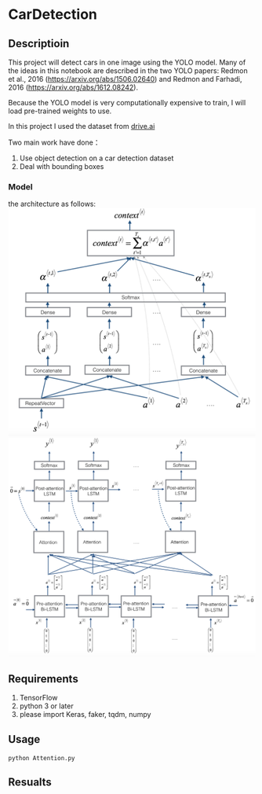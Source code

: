 # CarDetection

## Descriptioin
This project will detect cars in one image using the YOLO model. 
Many of the ideas in this notebook are described in the two YOLO papers: Redmon et al., 2016 (https://arxiv.org/abs/1506.02640) and Redmon and Farhadi, 2016 (https://arxiv.org/abs/1612.08242).

Because the YOLO model is very computationally expensive to train, I will load pre-trained weights to use.

In this project I used the dataset from [drive.ai](https://www.drive.ai/)

Two main work have done：

1. Use object detection on a car detection dataset
2. Deal with bounding boxes

### Model
the architecture as follows:
![image](https://github.com/qwer10/Attention/blob/master/images/attn_mechanism.png)
![image](https://github.com/qwer10/Attention/blob/master/images/attn_model.png)


## Requirements
1. TensorFlow 
2. python 3 or later
3. please import Keras, faker, tqdm, numpy

## Usage
```
python Attention.py
```
## Resualts
